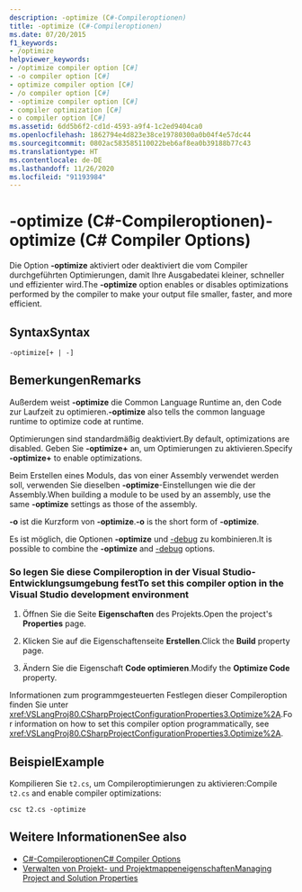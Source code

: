 ```yaml
---
description: -optimize (C#-Compileroptionen)
title: -optimize (C#-Compileroptionen)
ms.date: 07/20/2015
f1_keywords:
- /optimize
helpviewer_keywords:
- /optimize compiler option [C#]
- -o compiler option [C#]
- optimize compiler option [C#]
- /o compiler option [C#]
- -optimize compiler option [C#]
- compiler optimization [C#]
- o compiler option [C#]
ms.assetid: 6dd5b6f2-cd1d-4593-a9f4-1c2ed9404ca0
ms.openlocfilehash: 1862794e4d823e38ce19780300a0b04f4e57dc44
ms.sourcegitcommit: 0802ac583585110022beb6af8ea0b39188b77c43
ms.translationtype: HT
ms.contentlocale: de-DE
ms.lasthandoff: 11/26/2020
ms.locfileid: "91193984"
---
```

# <a name="-optimize-c-compiler-options"></a><span data-ttu-id="617e4-103">-optimize (C#-Compileroptionen)</span><span class="sxs-lookup"><span data-stu-id="617e4-103">-optimize (C# Compiler Options)</span></span>

<span data-ttu-id="617e4-104">Die Option **-optimize** aktiviert oder deaktiviert die vom Compiler durchgeführten Optimierungen, damit Ihre Ausgabedatei kleiner, schneller und effizienter wird.</span><span class="sxs-lookup"><span data-stu-id="617e4-104">The **-optimize** option enables or disables optimizations performed by the compiler to make your output file smaller, faster, and more efficient.</span></span>  
  
## <a name="syntax"></a><span data-ttu-id="617e4-105">Syntax</span><span class="sxs-lookup"><span data-stu-id="617e4-105">Syntax</span></span>  
  
```console  
-optimize[+ | -]  
```  
  
## <a name="remarks"></a><span data-ttu-id="617e4-106">Bemerkungen</span><span class="sxs-lookup"><span data-stu-id="617e4-106">Remarks</span></span>  

 <span data-ttu-id="617e4-107">Außerdem weist **-optimize** die Common Language Runtime an, den Code zur Laufzeit zu optimieren.</span><span class="sxs-lookup"><span data-stu-id="617e4-107">**-optimize** also tells the common language runtime to optimize code at runtime.</span></span>  
  
 <span data-ttu-id="617e4-108">Optimierungen sind standardmäßig deaktiviert.</span><span class="sxs-lookup"><span data-stu-id="617e4-108">By default, optimizations are disabled.</span></span> <span data-ttu-id="617e4-109">Geben Sie **-optimize+** an, um Optimierungen zu aktivieren.</span><span class="sxs-lookup"><span data-stu-id="617e4-109">Specify **-optimize+** to enable optimizations.</span></span>  
  
 <span data-ttu-id="617e4-110">Beim Erstellen eines Moduls, das von einer Assembly verwendet werden soll, verwenden Sie dieselben **-optimize**-Einstellungen wie die der Assembly.</span><span class="sxs-lookup"><span data-stu-id="617e4-110">When building a module to be used by an assembly, use the same **-optimize** settings as those of the assembly.</span></span>  
  
 <span data-ttu-id="617e4-111">**-o** ist die Kurzform von **-optimize**.</span><span class="sxs-lookup"><span data-stu-id="617e4-111">**-o** is the short form of **-optimize**.</span></span>  
  
 <span data-ttu-id="617e4-112">Es ist möglich, die Optionen **-optimize** und [-debug](./debug-compiler-option.md) zu kombinieren.</span><span class="sxs-lookup"><span data-stu-id="617e4-112">It is possible to combine the **-optimize** and [-debug](./debug-compiler-option.md) options.</span></span>  
  
### <a name="to-set-this-compiler-option-in-the-visual-studio-development-environment"></a><span data-ttu-id="617e4-113">So legen Sie diese Compileroption in der Visual Studio-Entwicklungsumgebung fest</span><span class="sxs-lookup"><span data-stu-id="617e4-113">To set this compiler option in the Visual Studio development environment</span></span>  
  
1. <span data-ttu-id="617e4-114">Öffnen Sie die Seite **Eigenschaften** des Projekts.</span><span class="sxs-lookup"><span data-stu-id="617e4-114">Open the project's **Properties** page.</span></span>  
  
2. <span data-ttu-id="617e4-115">Klicken Sie auf die Eigenschaftenseite **Erstellen**.</span><span class="sxs-lookup"><span data-stu-id="617e4-115">Click the **Build** property page.</span></span>  
  
3. <span data-ttu-id="617e4-116">Ändern Sie die Eigenschaft **Code optimieren**.</span><span class="sxs-lookup"><span data-stu-id="617e4-116">Modify the **Optimize Code** property.</span></span>  
  
 <span data-ttu-id="617e4-117">Informationen zum programmgesteuerten Festlegen dieser Compileroption finden Sie unter <xref:VSLangProj80.CSharpProjectConfigurationProperties3.Optimize%2A>.</span><span class="sxs-lookup"><span data-stu-id="617e4-117">For information on how to set this compiler option programmatically, see <xref:VSLangProj80.CSharpProjectConfigurationProperties3.Optimize%2A>.</span></span>  
  
## <a name="example"></a><span data-ttu-id="617e4-118">Beispiel</span><span class="sxs-lookup"><span data-stu-id="617e4-118">Example</span></span>  

 <span data-ttu-id="617e4-119">Kompilieren Sie `t2.cs`, um Compileroptimierungen zu aktivieren:</span><span class="sxs-lookup"><span data-stu-id="617e4-119">Compile `t2.cs` and enable compiler optimizations:</span></span>  
  
```console  
csc t2.cs -optimize  
```  
  
## <a name="see-also"></a><span data-ttu-id="617e4-120">Weitere Informationen</span><span class="sxs-lookup"><span data-stu-id="617e4-120">See also</span></span>

- [<span data-ttu-id="617e4-121">C#-Compileroptionen</span><span class="sxs-lookup"><span data-stu-id="617e4-121">C# Compiler Options</span></span>](./index.md)
- [<span data-ttu-id="617e4-122">Verwalten von Projekt- und Projektmappeneigenschaften</span><span class="sxs-lookup"><span data-stu-id="617e4-122">Managing Project and Solution Properties</span></span>](/visualstudio/ide/managing-project-and-solution-properties)
